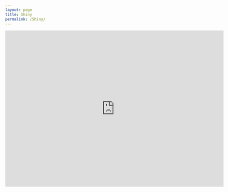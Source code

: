```yaml
---
layout: page
title: Shiny
permalink: /Shiny/
---
```

<p align="center">
<iframe src="https://luqingan.shinyapps.io/google_revenue/" style="border:none;width:700px;height:500px;"></iframe>
<p>
